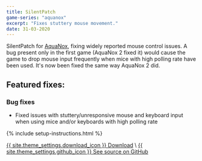 ```yaml
---
title: SilentPatch
game-series: "aquanox"
excerpt: "Fixes stuttery mouse movement."
date: 31-03-2020
---
```


SilentPatch for [AquaNox](https://store.steampowered.com/app/39630/AquaNox/),
fixing widely reported mouse control issues.
A bug present only in the first game (AquaNox 2 fixed it) would cause the game to drop mouse input
frequently when mice with high polling rate have been used. It's now been fixed
the same way AquaNox 2 did.

## Featured fixes:
### Bug fixes

* Fixed issues with stuttery/unresponsive mouse and keyboard input when using mice and/or keyboards with high polling rate

{% include setup-instructions.html %}

<a href="https://github.com/CookiePLMonster/SilentPatchAqua/releases/latest/download/SilentPatchAqua.zip" class="button" role="button">{{ site.theme_settings.download_icon }} Download</a> \\
<a href="https://github.com/CookiePLMonster/SilentPatchAqua" class="button github" role="button" target="_blank">{{ site.theme_settings.github_icon }} See source on GitHub</a>